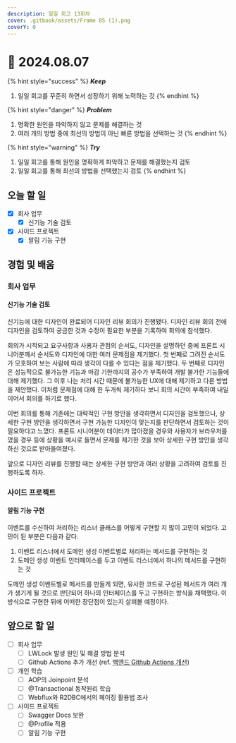 ```yaml
---
description: 일일 회고 13회차
cover: .gitbook/assets/Frame 85 (1).png
coverY: 0
---
```


# 🙂 2024.08.07

{% hint style="success" %}
_**Keep**_

1. 일일 회고를 꾸준히 하면서 성장하기 위해 노력하는 것
{% endhint %}

{% hint style="danger" %}
_**Problem**_

1. 명확한 원인을 파악하지 않고 문제를 해결하는 것
2. 여러 개의 방법 중에 최선의 방법이 아닌 빠른 방법을 선택하는 것
{% endhint %}

{% hint style="warning" %}
_**Try**_

1. 일일 회고를 통해 원인을 명확하게 파악하고 문제를 해결했는지 검토
2. 일일 회고를 통해 최선의 방법을 선택했는지 검토
{% endhint %}

## 오늘 할 일

* [x] 회사 업무
  * [x] 신기능 기술 검토
* [x] 사이드 프로젝트
  * [x] 알림 기능 구현

## 경험 및 배움

### 회사 업무

#### 신기능 기술 검토

신기능에 대한 디자인이 완료되어 디자인 리뷰 회의가 진행됐다. 디자인 리뷰 회의 전에 디자인을 검토하여 궁금한 것과 수정이 필요한 부분을 기록하여 회의에 참석했다.&#x20;

회의가 시작되고 요구사항과 사용자 관점의 순서도, 디자인을 설명하던 중에 프론트 시니어분께서 순서도와 디자인에 대한 여러 문제점을 제기했다. 첫 번째로 그려진 순서도가 모호하여 보는 사람에 따라 생각이 다를 수 있다는 점을 제기했다. 두 번째로 디자인은 성능적으로 불가능한 기능과 마감 기한까지의 공수가 부족하여 개발 불가한 기능들에 대해 제기했다. 그 이후 나는 처리 시간 때문에 불가능한 UX에 대해 제기하고 다른 방법을 제안했다. 이처럼 문제점에 대해 한 두개씩 제기하다 보니 회의 시간이 부족하여 내일 이어서 회의를 하기로 했다.&#x20;

이번 회의를 통해 기존에는 대략적인 구현 방안을 생각하면서 디자인을 검토했으나, 상세한 구현 방안을 생각하면서 구현 가능한 디자인이 맞는지를 판단하면서 검토하는 것이 필요하다고 느꼈다. 프론트 시니어분이 데이터가 많아졌을 경우와 사용자가 브라우저를 껐을 경우 등에 상황을 예시로 들면서 문제를 제기한 것을 보아 상세한 구현 방안을 생각하신 것으로 받아들여졌다.

앞으로 디자인 리뷰를 진행할 때는 상세한 구현 방안과 여러 상황을 고려하여 검토를 진행하도록 하자.



### 사이드 프로젝트

#### 알림 기능 구현

이벤트를 수신하여 처리하는 리스너 클래스를 어떻게 구현할 지 많이 고민이 되었다. 고민이 된 부분은 다음과 같다.

1. 이벤트 리스너에서 도메인 생성 이벤트별로 처리하는 메서드를 구현하는 것
2. 도메인 생성 이벤트 인터페이스를 두고 이벤트 리스너에서 하나의 메서드를 구현하는 것

도메인 생성 이벤트별로 메서드를 만들게 되면, 유사한 코드로 구성된 메서드가 여러 개가 생기게  될 것으로 판단되어 하나의 인터페이스를 두고 구현하는 방식을 채택했다. 이 방식으로 구현한 뒤에 어떠한 장단점이 있는지 살펴볼 예정이다.

## 앞으로 할 일

* [ ] 회사 업무
  * [ ] LWLock 발생 원인 및 해결 방법 분석
  * [ ] Github Actions 추가 개선 (ref. [백엔드 Github Actions 개선](https://jimmyblog.gitbook.io/jimmys-blog/v/jimmys-log#undefined-2))
* [ ] 개인 학습
  * [ ] AOP의 Joinpoint 분석
  * [ ] @Transactional 동작원리 학습
  * [ ] Webflux와 R2DBC에서의 페이징 활용법 조사
* [ ] 사이드 프로젝트
  * [ ] Swagger Docs 보완
  * [ ] @Profile 적용
  * [ ] 알림 기능 구현
